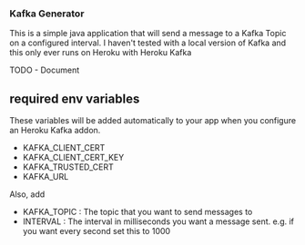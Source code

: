 ### Kafka Generator

This is a simple java application that will send a message to a Kafka Topic on a configured interval.
I haven't tested with a local version of Kafka and this only ever runs on Heroku with Heroku Kafka

TODO - Document

## required env variables

These variables will be added automatically to your app when you configure an Heroku Kafka addon.
- KAFKA_CLIENT_CERT
- KAFKA_CLIENT_CERT_KEY
- KAFKA_TRUSTED_CERT
- KAFKA_URL

Also, add 
- KAFKA_TOPIC : The topic that you want to send messages to
- INTERVAL : The interval in milliseconds you want a message sent. e.g. if you want every second set this to 1000 

